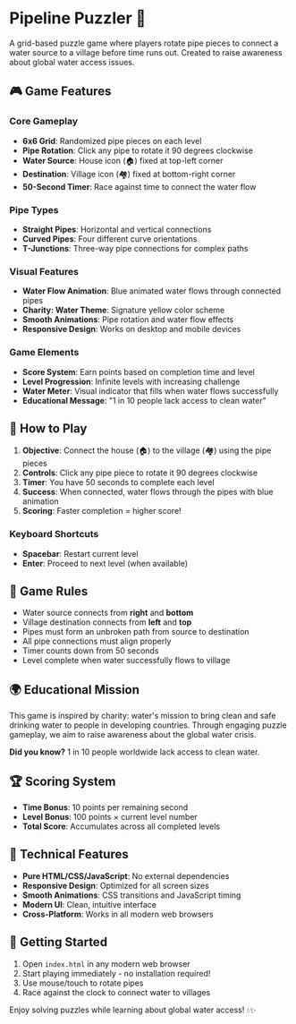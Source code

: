 # Pipeline Puzzler 🌊

A grid-based puzzle game where players rotate pipe pieces to connect a water source to a village before time runs out. Created to raise awareness about global water access issues.

## 🎮 Game Features

### Core Gameplay
- **6x6 Grid**: Randomized pipe pieces on each level
- **Pipe Rotation**: Click any pipe to rotate it 90 degrees clockwise
- **Water Source**: House icon (🏠) fixed at top-left corner
- **Destination**: Village icon (🏘️) fixed at bottom-right corner
- **50-Second Timer**: Race against time to connect the water flow

### Pipe Types
- **Straight Pipes**: Horizontal and vertical connections
- **Curved Pipes**: Four different curve orientations
- **T-Junctions**: Three-way pipe connections for complex paths

### Visual Features
- **Water Flow Animation**: Blue animated water flows through connected pipes
- **Charity: Water Theme**: Signature yellow color scheme
- **Smooth Animations**: Pipe rotation and water flow effects
- **Responsive Design**: Works on desktop and mobile devices

### Game Elements
- **Score System**: Earn points based on completion time and level
- **Level Progression**: Infinite levels with increasing challenge
- **Water Meter**: Visual indicator that fills when water flows successfully
- **Educational Message**: "1 in 10 people lack access to clean water"

## 🚀 How to Play

1. **Objective**: Connect the house (🏠) to the village (🏘️) using the pipe pieces
2. **Controls**: Click any pipe piece to rotate it 90 degrees clockwise
3. **Timer**: You have 50 seconds to complete each level
4. **Success**: When connected, water flows through the pipes with blue animation
5. **Scoring**: Faster completion = higher score!

### Keyboard Shortcuts
- **Spacebar**: Restart current level
- **Enter**: Proceed to next level (when available)

## 🎯 Game Rules

- Water source connects from **right** and **bottom**
- Village destination connects from **left** and **top**
- Pipes must form an unbroken path from source to destination
- All pipe connections must align properly
- Timer counts down from 50 seconds
- Level complete when water successfully flows to village

## 🌍 Educational Mission

This game is inspired by charity: water's mission to bring clean and safe drinking water to people in developing countries. Through engaging puzzle gameplay, we aim to raise awareness about the global water crisis.

**Did you know?** 1 in 10 people worldwide lack access to clean water.

## 🏆 Scoring System

- **Time Bonus**: 10 points per remaining second
- **Level Bonus**: 100 points × current level number
- **Total Score**: Accumulates across all completed levels

## 📱 Technical Features

- **Pure HTML/CSS/JavaScript**: No external dependencies
- **Responsive Design**: Optimized for all screen sizes
- **Smooth Animations**: CSS transitions and JavaScript timing
- **Modern UI**: Clean, intuitive interface
- **Cross-Platform**: Works in all modern web browsers

## 🚀 Getting Started

1. Open `index.html` in any modern web browser
2. Start playing immediately - no installation required!
3. Use mouse/touch to rotate pipes
4. Race against the clock to connect water to villages

Enjoy solving puzzles while learning about global water access! 💧✨ 